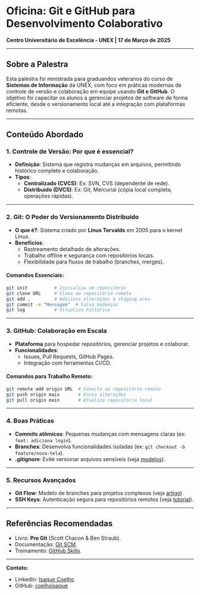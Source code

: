 
# Oficina: Git e GitHub para Desenvolvimento Colaborativo  
**Centro Universitário de Excelência - UNEX | 17 de Março de 2025**  

---

## Sobre a Palestra  
Esta palestra foi ministrada para graduandos veteranos do curso de **Sistemas de Informação** da UNEX, com foco em práticas modernas de controle de versão e colaboração em equipe usando **Git e GitHub**. O objetivo foi capacitar os alunos a gerenciar projetos de software de forma eficiente, desde o versionamento local até a integração com plataformas remotas.

---

## Conteúdo Abordado  

### 1. **Controle de Versão: Por que é essencial?**  
- **Definição**: Sistema que registra mudanças em arquivos, permitindo histórico completo e colaboração.  
- **Tipos**:  
  - **Centralizado (CVCS)**: Ex: SVN, CVS (dependente de rede).  
  - **Distribuído (DVCS)**: Ex: Git, Mercurial (cópia local completa, operações rápidas).  

---

### 2. **Git: O Poder do Versionamento Distribuído**  
- **O que é?**: Sistema criado por **Linus Torvalds** em 2005 para o kernel Linux.  
- **Benefícios**:  
  - Rastreamento detalhado de alterações.  
  - Trabalho offline e segurança com repositórios locais.  
  - Flexibilidade para fluxos de trabalho (branches, merges).  

#### Comandos Essenciais:  
```bash
git init          # Inicializa um repositório  
git clone URL     # Clona um repositório remoto  
git add .         # Adiciona alterações à staging area  
git commit -m "Mensagem"  # Salva mudanças  
git log           # Visualiza histórico  
```

---

### 3. **GitHub: Colaboração em Escala**  
- **Plataforma** para hospedar repositórios, gerenciar projetos e colaborar.  
- **Funcionalidades**:  
  - Issues, Pull Requests, GitHub Pages.  
  - Integração com ferramentas CI/CD.  

#### Comandos para Trabalho Remoto:  
```bash
git remote add origin URL  # Conecta ao repositório remoto  
git push origin main       # Envia alterações  
git pull origin main       # Atualiza repositório local  
```

---

### 4. **Boas Práticas**  
- **Commits atômicos**: Pequenas mudanças com mensagens claras (ex: `feat: adiciona login`).  
- **Branches**: Desenvolva funcionalidades isoladas (ex: `git checkout -b feature/nova-tela`).  
- **.gitignore**: Evite versionar arquivos sensíveis (veja [modelos](https://github.com/github/gitignore)).  

---

### 5. **Recursos Avançados**  
- **Git Flow**: Modelo de branches para projetos complexos (veja [artigo](http://nvie.com/posts/a-successful-git-branching-model/)).  
- **SSH Keys**: Autenticação segura para repositórios remotos (veja [tutorial](https://help.github.com/articles/generating-ssh-keys)).  

---

## Referências Recomendadas  
- Livro: **Pro Git** (Scott Chacon & Ben Straub).  
- Documentação: [Git SCM](https://git-scm.com/doc).  
- Treinamento: [GitHub Skills](https://skills.github.com).  

---

**Contato:**  
- LinkedIn: [Isaque Coelho](https://www.linkedin.com/in/isaquecoelho01)  
- GitHub: [coelhoisaque](https://github.com/coelhoisaque)  
